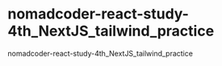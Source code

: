 # nomadcoder-react-study-4th_NextJS_tailwind_practice
nomadcoder-react-study-4th_NextJS_tailwind_practice
